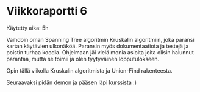 # Viikkoraportti 6

Käytetty aika: 5h

Vaihdoin oman Spanning Tree algoritmin Kruskalin algoritmiin, joka paransi kartan käytävien ulkonäköä. Paransin myös dokumentaatiota ja testejä ja poistin turhaa koodia. Ohjelmaan jäi vielä monia asioita joita olisin halunnut parantaa, mutta se toimii ja olen tyytyväinen lopputulokseen.

Opin tällä viikolla Kruskalin algoritmista ja Union-Find rakenteesta.

Seuraavaksi pidän demon ja pääsen läpi kurssista :)